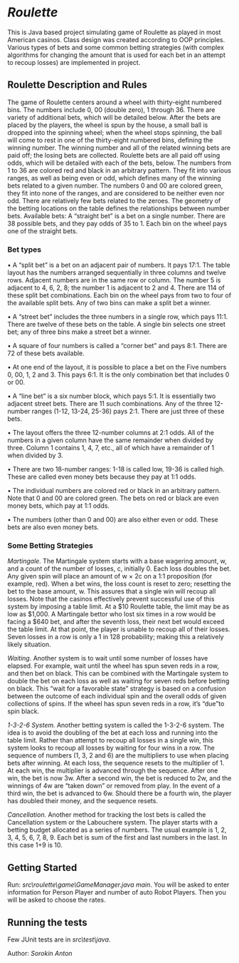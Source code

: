 # ***Roulette***

This is Java based project simulating game of Roulette as played in most
American casinos.
Class design was created according to OOP principles.
Various types of bets and some common betting 
strategies (with complex algorithms for changing the amount that is used for
each bet in an attempt to recoup losses) are implemented in project.

## **Roulette Description and Rules**

The game of Roulette centers around a wheel with thirty-eight numbered bins. The numbers include 0, 00
(double zero), 1 through 36. There are variety of additional bets, which will be detailed below.
After the bets are placed by the players, the wheel is spun by the house, a small ball is dropped into the
spinning wheel; when the wheel stops spinning, the ball will come to rest in one of the thirty-eight
numbered bins, defining the winning number. The winning number and all of the related winning bets are paid off; the
losing bets are collected. Roulette bets are all paid off using odds, which will be detailed with each of the
bets, below.
The numbers from 1 to 36 are colored red and black in an arbitrary pattern. They fit into various ranges,
as
well as being even or odd, which defines many of the winning bets related to a given number. The
numbers
0 and 00 are colored green, they fit into none of the ranges, and are considered to be neither even nor
odd.
There are relatively few bets related to the zeroes. The geometry of the betting locations on the table
defines
the relationships between number bets.
Available bets:
A “straight bet” is a bet on a single number. There are 38 possible bets, and they pay odds of 35 to 1. Each bin on the wheel pays one of the straight bets.

### Bet types

• A “split bet” is a bet on an adjacent pair of numbers. It pays 17:1. The table layout has the numbers
arranged sequentially in three columns and twelve rows. Adjacent numbers are in the same row or
column. The number 5 is adjacent to 4, 6, 2, 8; the number 1 is adjacent to 2 and 4. There are 114 of
these split bet combinations. Each bin on the wheel pays from two to four of the available split bets.
Any of two bins can make a split bet a winner.

• A “street bet” includes the three numbers in a single row, which pays 11:1. There are twelve of these
bets on the table. A single bin selects one street bet; any of three bins make a street bet a winner.

• A square of four numbers is called a “corner bet” and pays 8:1. There are 72 of these bets available.

• At one end of the layout, it is possible to place a bet on the Five numbers 0, 00, 1, 2 and 3. This pays
6:1. It is the only combination bet that includes 0 or 00.

• A “line bet” is a six number block, which pays 5:1. It is essentially two adjacent street bets. There are
11 such combinations.
Any of the three 12-number ranges (1-12, 13-24, 25-36) pays 2:1. There are just three of these bets.

• The layout offers the three 12-number columns at 2:1 odds. All of the numbers in a given column
have the same remainder when divided by three. Column 1 contains 1, 4, 7, etc., all of which have a
remainder of 1 when divided by 3.

• There are two 18-number ranges: 1-18 is called low, 19-36 is called high. These are called even money
bets because they pay at 1:1 odds.

• The individual numbers are colored red or black in an arbitrary pattern. Note that 0 and 00 are colored
green. The bets on red or black are even money bets, which pay at 1:1 odds.

• The numbers (other than 0 and 00) are also either even or odd. These bets are also even money bets.

### Some Betting Strategies


_Martingale._   The Martingale system starts with a base wagering amount, w, and a count of the number of
losses, c, initially 0. Each loss doubles the bet.
Any given spin will place an amount of w × 2c on a 1:1 proposition (for example, red). When a bet wins,
the loss count is reset to zero; resetting the bet to the base amount, w. This assures that a single win will
recoup all losses. Note that the casinos effectively prevent successful use of this system by imposing a table limit. At a $10
Roulette table, the limit may be as low as $1,000. A Martingale bettor who lost six times in a row would
be facing a $640 bet, and after the seventh loss, their next bet would exceed the table limit. At that point,
the player is unable to recoup all of their losses. Seven losses in a row is only a 1 in 128 probability;
making this a relatively likely situation.

_Waiting._   Another system is to wait until some number of losses have elapsed. For example, wait until
the wheel has spun seven reds in a row, and then bet on black. This can be combined with the Martingale
system to double the bet on each loss as well as waiting for seven reds before betting on black.
This “wait for a favorable state” strategy is based on a confusion between the outcome of each individual
spin and the overall odds of given collections of spins. If the wheel has spun seven reds in a row, it’s
“due”to spin black.

_1-3-2-6 System._   Another betting system is called the 1-3-2-6 system. The idea is to avoid the doubling
of the bet at each loss and running into the table limit. Rather than attempt to recoup all losses in a single
win, this system looks to recoup all losses by waiting for four wins in a row.
The sequence of numbers (1, 3, 2 and 6) are the multipliers to use when placing bets after winning. At
each loss, the sequence resets to the multiplier of 1. At each win, the multiplier is advanced through the
sequence. After one win, the bet is now 3w. After a second win, the bet is reduced to 2w, and the winnings of 4w are
“taken down” or removed from play. In the event of a third win, the bet is advanced to 6w. Should there
be a fourth win, the player has doubled their money, and the sequence resets.

_Cancellation._   Another method for tracking the lost bets is called the Cancellation system or the Labouchere system. The player starts with a betting budget allocated as a series of numbers. The usual example is 1, 2, 3, 4, 5, 6, 7, 8, 9.
Each bet is sum of the first and last numbers in the last. In this case 1+9 is 10.

## **Getting Started**

Run: _src\roulette\game\GameManager.java main_.
You will be asked to enter information for  Person Player
and number of auto Robot Players. Then you will be asked to choose the rates.

## **Running the tests**

Few JUnit tests are in _src\test\java_.


Author: _Sorokin Anton_
